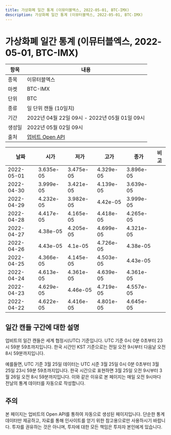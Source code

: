 ```yaml
---
title: 가상화폐 일간 통계 (이뮤터블엑스, 2022-05-01, BTC-IMX)
description: 가상화폐 일간 통계 (이뮤터블엑스, 2022-05-01, BTC-IMX)
---
```



가상화폐 일간 통계 (이뮤터블엑스, 2022-05-01, BTC-IMX)
===

|항목|내용|
|--|--|
|종목|이뮤터블엑스|
|마켓|BTC-IMX|
|단위|BTC|
|종류|일 단위 캔들 (10일치)|
|기간|2022년 04월 22일 09시 - 2022년 05월 01일 09시|
|생성일|2022년 05월 02일 09시|
|출처|[업비트 Open API](https://docs.upbit.com)|


|날짜|시가|저가|고가|종가|비고|
|--|--|--|--|--|--|
|2022-05-01|3.635e-05|3.475e-05|4.329e-05|3.896e-05|    |
|2022-04-30|3.999e-05|3.421e-05|4.139e-05|3.639e-05|    |
|2022-04-29|4.232e-05|3.982e-05|4.42e-05|3.999e-05|    |
|2022-04-28|4.417e-05|4.165e-05|4.418e-05|4.265e-05|    |
|2022-04-27|4.38e-05|4.205e-05|4.699e-05|4.321e-05|    |
|2022-04-26|4.43e-05|4.1e-05|4.726e-05|4.38e-05|    |
|2022-04-25|4.366e-05|4.145e-05|4.503e-05|4.43e-05|    |
|2022-04-24|4.613e-05|4.361e-05|4.639e-05|4.361e-05|    |
|2022-04-23|4.629e-05|4.46e-05|4.719e-05|4.557e-05|    |
|2022-04-22|4.622e-05|4.416e-05|4.801e-05|4.645e-05|    |


일간 캔들 구간에 대한 설명
---


업비트의 일간 캔들은 세계 협정시(UTC) 기준입니다. 
UTC 기준 0시 0분 0초부터 23시 59분 59초까지입니다. 
한국 시간인 KST 기준으로는 전일 오전 9시부터 다음날 오전 8시 59분까지입니다. 


예를들면, UTC 기준 3월 25일 데이터는 UTC 시준 3월 25일 0시 0분 0초부터 3월 25일 23시 59분 59초까지입니다. 
한국 시간으로 표현하면 3월 25일 오전 9시부터 3월 26일 오전 8시 59분까지입니다. 
이와 같은 이유로 본 페이지는 매일 오전 9시마다 전날의 통계 데이터를 자동으로 작성합니다. 


주의
---


본 페이지는 업비트의 Open API를 통하여 자동으로 생성된 페이지입니다. 
단순한 통계 데이터만 제공하고, 자료를 통해 인사이트를 얻기 위한 참고용으로만 사용하시기 바랍니다. 
투자를 권유하는 것은 아니며, 투자에 대한 모든 책임은 투자자 본인에게 있습니다. 
